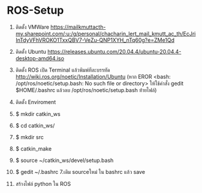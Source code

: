 # ROS-Setup

1. ติดตั้ง VMWare https://mailkmuttacth-my.sharepoint.com/:u:/g/personal/chacharin_lert_mail_kmutt_ac_th/EcJriInTdyVFhVROKO1TxxQBV7-VeZu-QNP1XYH_nTq60g?e=ZMe1Qd

2. ติดตั้ง Ubuntu https://releases.ubuntu.com/20.04.4/ubuntu-20.04.4-desktop-amd64.iso

3. ติดตั้ง ROS
  เปิด Terminal แล้วพิมพ์ทีละบรรทัด http://wiki.ros.org/noetic/Installation/Ubuntu
    (หาก EROR <bash: /opt/ros/noetic/setup.bash: No such file or directory> 
      ให้ใช้คำสั่ง gedit $HOME/.bashrc แล้วลบ /opt/ros/noetic/setup.bash ท้ายไฟล์)
 
4. ติดตั้ง Enviroment
  1. $ mkdir catkin_ws
  2. $ cd catkin_ws/
  3. $ mkdir src
  4. $ catkin_make
  5. $ source ~/catkin_ws/devel/setup.bash
  6. $ gedit ~/.bashrc
  7.เติม sourceใหม่  ใน  bashrc แล้ว save
  
5. สร้างไฟล์ python ใน ROS

   
